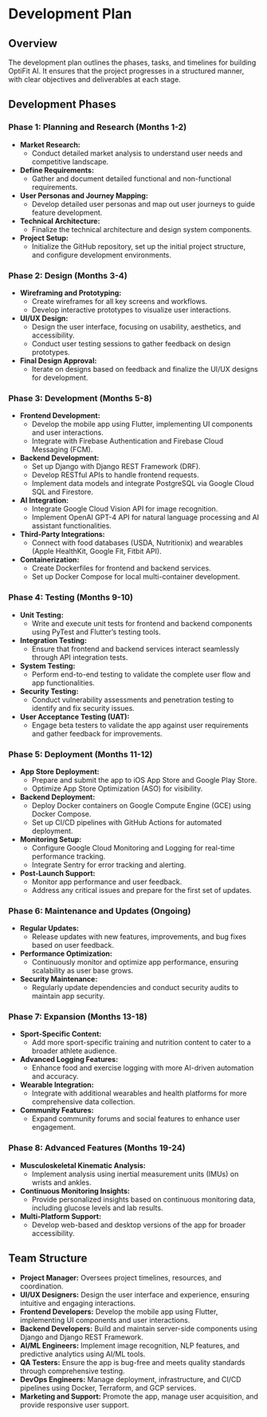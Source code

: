 # Development Plan

## **Overview**
The development plan outlines the phases, tasks, and timelines for building OptiFit AI. It ensures that the project progresses in a structured manner, with clear objectives and deliverables at each stage.

## **Development Phases**

### **Phase 1: Planning and Research (Months 1-2)**
- **Market Research:**
  - Conduct detailed market analysis to understand user needs and competitive landscape.
- **Define Requirements:**
  - Gather and document detailed functional and non-functional requirements.
- **User Personas and Journey Mapping:**
  - Develop detailed user personas and map out user journeys to guide feature development.
- **Technical Architecture:**
  - Finalize the technical architecture and design system components.
- **Project Setup:**
  - Initialize the GitHub repository, set up the initial project structure, and configure development environments.

### **Phase 2: Design (Months 3-4)**
- **Wireframing and Prototyping:**
  - Create wireframes for all key screens and workflows.
  - Develop interactive prototypes to visualize user interactions.
- **UI/UX Design:**
  - Design the user interface, focusing on usability, aesthetics, and accessibility.
  - Conduct user testing sessions to gather feedback on design prototypes.
- **Final Design Approval:**
  - Iterate on designs based on feedback and finalize the UI/UX designs for development.

### **Phase 3: Development (Months 5-8)**
- **Frontend Development:**
  - Develop the mobile app using Flutter, implementing UI components and user interactions.
  - Integrate with Firebase Authentication and Firebase Cloud Messaging (FCM).
- **Backend Development:**
  - Set up Django with Django REST Framework (DRF).
  - Develop RESTful APIs to handle frontend requests.
  - Implement data models and integrate PostgreSQL via Google Cloud SQL and Firestore.
- **AI Integration:**
  - Integrate Google Cloud Vision API for image recognition.
  - Implement OpenAI GPT-4 API for natural language processing and AI assistant functionalities.
- **Third-Party Integrations:**
  - Connect with food databases (USDA, Nutritionix) and wearables (Apple HealthKit, Google Fit, Fitbit API).
- **Containerization:**
  - Create Dockerfiles for frontend and backend services.
  - Set up Docker Compose for local multi-container development.

### **Phase 4: Testing (Months 9-10)**
- **Unit Testing:**
  - Write and execute unit tests for frontend and backend components using PyTest and Flutter’s testing tools.
- **Integration Testing:**
  - Ensure that frontend and backend services interact seamlessly through API integration tests.
- **System Testing:**
  - Perform end-to-end testing to validate the complete user flow and app functionalities.
- **Security Testing:**
  - Conduct vulnerability assessments and penetration testing to identify and fix security issues.
- **User Acceptance Testing (UAT):**
  - Engage beta testers to validate the app against user requirements and gather feedback for improvements.

### **Phase 5: Deployment (Months 11-12)**
- **App Store Deployment:**
  - Prepare and submit the app to iOS App Store and Google Play Store.
  - Optimize App Store Optimization (ASO) for visibility.
- **Backend Deployment:**
  - Deploy Docker containers on Google Compute Engine (GCE) using Docker Compose.
  - Set up CI/CD pipelines with GitHub Actions for automated deployment.
- **Monitoring Setup:**
  - Configure Google Cloud Monitoring and Logging for real-time performance tracking.
  - Integrate Sentry for error tracking and alerting.
- **Post-Launch Support:**
  - Monitor app performance and user feedback.
  - Address any critical issues and prepare for the first set of updates.

### **Phase 6: Maintenance and Updates (Ongoing)**
- **Regular Updates:**
  - Release updates with new features, improvements, and bug fixes based on user feedback.
- **Performance Optimization:**
  - Continuously monitor and optimize app performance, ensuring scalability as user base grows.
- **Security Maintenance:**
  - Regularly update dependencies and conduct security audits to maintain app security.

### **Phase 7: Expansion (Months 13-18)**
- **Sport-Specific Content:**
  - Add more sport-specific training and nutrition content to cater to a broader athlete audience.
- **Advanced Logging Features:**
  - Enhance food and exercise logging with more AI-driven automation and accuracy.
- **Wearable Integration:**
  - Integrate with additional wearables and health platforms for more comprehensive data collection.
- **Community Features:**
  - Expand community forums and social features to enhance user engagement.

### **Phase 8: Advanced Features (Months 19-24)**
- **Musculoskeletal Kinematic Analysis:**
  - Implement analysis using inertial measurement units (IMUs) on wrists and ankles.
- **Continuous Monitoring Insights:**
  - Provide personalized insights based on continuous monitoring data, including glucose levels and lab results.
- **Multi-Platform Support:**
  - Develop web-based and desktop versions of the app for broader accessibility.

## **Team Structure**

- **Project Manager:** Oversees project timelines, resources, and coordination.
- **UI/UX Designers:** Design the user interface and experience, ensuring intuitive and engaging interactions.
- **Frontend Developers:** Develop the mobile app using Flutter, implementing UI components and user interactions.
- **Backend Developers:** Build and maintain server-side components using Django and Django REST Framework.
- **AI/ML Engineers:** Implement image recognition, NLP features, and predictive analytics using AI/ML tools.
- **QA Testers:** Ensure the app is bug-free and meets quality standards through comprehensive testing.
- **DevOps Engineers:** Manage deployment, infrastructure, and CI/CD pipelines using Docker, Terraform, and GCP services.
- **Marketing and Support:** Promote the app, manage user acquisition, and provide responsive user support.
